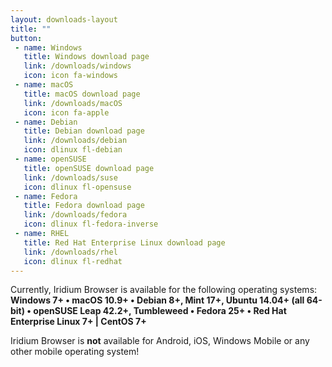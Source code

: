 ```yaml
---
layout: downloads-layout
title: ""
button: 
 - name: Windows
   title: Windows download page
   link: /downloads/windows
   icon: icon fa-windows
 - name: macOS
   title: macOS download page
   link: /downloads/macOS
   icon: icon fa-apple
 - name: Debian
   title: Debian download page
   link: /downloads/debian
   icon: dlinux fl-debian
 - name: openSUSE
   title: openSUSE download page
   link: /downloads/suse
   icon: dlinux fl-opensuse
 - name: Fedora
   title: Fedora download page
   link: /downloads/fedora
   icon: dlinux fl-fedora-inverse
 - name: RHEL
   title: Red Hat Enterprise Linux download page
   link: /downloads/rhel
   icon: dlinux fl-redhat
---
```


Currently, Iridium Browser is available for the following operating systems:    
**Windows 7+ &#8226;
macOS 10.9+ &#8226;
Debian 8+, Mint 17+, Ubuntu 14.04+ (all 64-bit) &#8226;
openSUSE Leap 42.2+, Tumbleweed &#8226;
Fedora 25+ &#8226;
Red Hat Enterprise Linux 7+ | CentOS 7+**

<span class="fa fa-warning"></span> Iridium Browser is **not** available for Android, iOS, Windows Mobile or any other mobile operating system!
